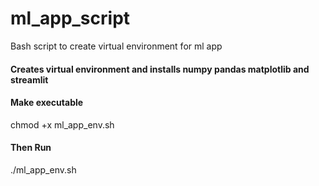 # ml_app_script
Bash script to create virtual environment for ml app

#### Creates virtual environment and installs numpy pandas matplotlib and streamlit

#### Make executable
chmod +x ml_app_env.sh
#### Then Run
./ml_app_env.sh <your app name goes here>
